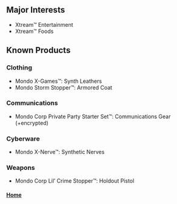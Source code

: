 ## Major Interests
- Xtream™ Entertainment
- Xtream™ Foods

## Known Products
### Clothing
- Mondo X-Games™: Synth Leathers
- Mondo Storm Stopper™: Armored Coat
### Communications
- Mondo Corp Private Party Starter Set™: Communications Gear (+encrypted)
### Cyberware
- Mondo X-Nerve™: Synthetic Nerves
### Weapons
- Mondo Corp Lil’ Crime Stopper™: Holdout Pistol

#### [Home](Corporations.md)